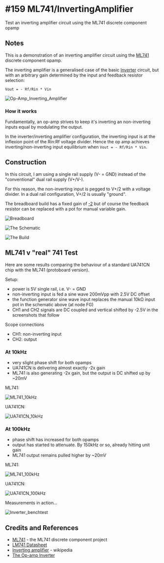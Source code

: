 # #159 ML741/InvertingAmplifier

Test an inverting amplifier circuit using the ML741 discrete component opamp

## Notes

This is a demonstration of an inverting amplifier circuit using the [ML741](../) discrete component opamp.

The inverting amplifier is a generalised case of the basic [Inverter](../Inverter) circuit, but with an arbitrary gain
determined by the input and feedback resistor selection:

    Vout = - Rf/Rin * Vin

![Op-Amp_Inverting_Amplifier](https://upload.wikimedia.org/wikipedia/commons/4/41/Op-Amp_Inverting_Amplifier.svg)

### How it works

Fundamentally, an op-amp strives to keep it's inverting an non-inverting inputs equal by modulating the output.

In the inverter/inverting amplifier configuration, the inverting input is at the inflexion point of the Rin:Rf voltage divider.
Hence the op amp achieves inverting/non-inverting input equilibrium when `Vout = - Rf/Rin * Vin`.

## Construction

In this circuit, I am using a single rail supply (V- = GND) instead of the "conventional" dual rail supply (V+/V-).

For this reason, the non-inverting input is pegged to V+/2 with a voltage divider.
In a dual rail configuration, V+/2 is usually "ground".

The breadboard build has a fixed gain of
[-2](http://www.wolframalpha.com/input/?i=-20k%CE%A9%2F10k%CE%A9)
but of course the feedback resistor can be replaced with a pot for manual variable gain.

![Breadboard](./assets/InvertingAmplifier_bb.jpg?raw=true)

![The Schematic](./assets/InvertingAmplifier_schematic.jpg?raw=true)

![The Build](./assets/InvertingAmplifier_build.jpg?raw=true)


## ML741 v "real" 741 Test

Here are some results comparing the behaviour of a standard UA741CN chip with the ML741 (protoboard version).

Setup:
* power is 5V single rail, i.e. V- = GND
* non-inverting input is fed a sine wave 200mVpp with 2.5V DC offset
* the function generator sine wave input replaces the manual 10kΩ input pot in the schematic above (at node FG)
* CH1 and CH2 signals are DC coupled and vertical shifted by -2.5V in the screenshots that follow

Scope connections
* CH1: non-inverting input
* CH2: output

### At 10kHz

* very slight phase shift for both opamps
* UA741CN is delivering almost exactly -2x gain
* ML741 is also generating -2x gain, but the output is DC shifted up by ~20mV

ML741:

![ML741_10kHz](./assets/ML741_10kHz.gif?raw=true)

UA741CN:

![UA741CN_10kHz](./assets/UA741CN_10kHz.gif?raw=true)


### At 100kHz

* phase shift has increased for both opamps
* output has started to attenuate. By 150kHz or so, already hitting unit gain
* ML741 output remains pulled higher by ~20mV

ML741:

![ML741_100kHz](./assets/ML741_100kHz.gif?raw=true)

UA741CN:

![UA741CN_100kHz](./assets/UA741CN_100kHz.gif?raw=true)


Measurements in action...

![Inverter_benchtest](./assets/InvertingAmplifier_benchtest.jpg?raw=true)

## Credits and References
* [ML741](../) - the ML741 discrete component project
* [LM741 Datasheet](http://www.futurlec.com/Linear/LM741CN.shtml)
* [Inverting amplifier](https://en.wikipedia.org/wiki/Operational_amplifier_applications#Inverting_amplifier) - wikipedia
* [The Op-amp Inverter](http://www.electronics-tutorials.ws/opamp/op-amp-building-blocks.html)

